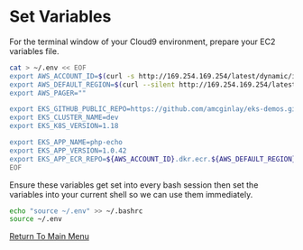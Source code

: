 # Set Variables

For the terminal window of your Cloud9 environment, prepare your EC2 variables file.

```bash
cat > ~/.env << EOF
export AWS_ACCOUNT_ID=$(curl -s http://169.254.169.254/latest/dynamic/instance-identity/document|grep accountId|awk -F\" '{print $4}')
export AWS_DEFAULT_REGION=$(curl --silent http://169.254.169.254/latest/meta-data/placement/region)
export AWS_PAGER=""

export EKS_GITHUB_PUBLIC_REPO=https://github.com/amcginlay/eks-demos.git             # if you fork this repo, change this!
export EKS_CLUSTER_NAME=dev
export EKS_K8S_VERSION=1.18

export EKS_APP_NAME=php-echo
export EKS_APP_VERSION=1.0.42
export EKS_APP_ECR_REPO=${AWS_ACCOUNT_ID}.dkr.ecr.${AWS_DEFAULT_REGION}.amazonaws.com/${EKS_APP_NAME}
EOF
```

Ensure these variables get set into every bash session then set the variables into your current shell so we can use them immediately.

```bash
echo "source ~/.env" >> ~/.bashrc
source ~/.env
```

[Return To Main Menu](/README.md)
